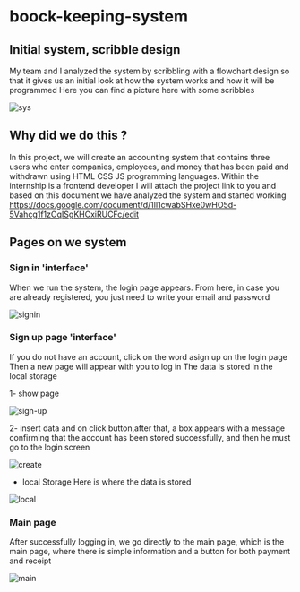 # boock-keeping-system
## Initial system, scribble design
My team and I analyzed the system by scribbling with a flowchart design so that it gives us an initial look at how the system works and how it will be programmed
Here you can find a picture here with some scribbles

![sys](https://user-images.githubusercontent.com/52491098/177000059-9896f547-5685-4879-ac6b-5646ac017936.PNG)

## Why did we do this ?
In this project, we will create an accounting system that contains three users who enter companies, employees, and money that has been paid and withdrawn using HTML CSS JS programming languages. Within the internship is a frontend developer
I will attach the project link to you and based on this document we have analyzed the system and started working 
https://docs.google.com/document/d/1ll1cwabSHxe0wHO5d-5Vahcg1f1zOqISgKHCxiRUCFc/edit

## Pages on we system 
### Sign in 'interface'
When we run the system, the login page appears. From here, in case you are already registered, you just need to write your email and password

![signin](https://user-images.githubusercontent.com/52491098/176999818-12e172ea-3a13-491e-9046-4ba7c43c58a4.PNG)

### Sign up page 'interface'
If you do not have an account, click on the word asign up on the login page
Then a new page will appear with you to log in
The data is stored in the local storage

1- show page

![sign-up](https://user-images.githubusercontent.com/52491098/177000226-b44543a9-dca1-4ba8-8bfa-04bac19105a4.PNG)


2- insert data and on click button,after that, a box appears with a message confirming that the account has been stored successfully, and then he must go to the login screen


![create](https://user-images.githubusercontent.com/52491098/177001614-71d64b0d-37a1-4808-93c0-959de285da55.PNG)

* local Storage
Here is where the data is stored

![local](https://user-images.githubusercontent.com/52491098/177001886-a13eb19d-2633-41d2-9b41-f814ba0a0a73.PNG)

### Main page 

After successfully logging in, we go directly to the main page, which is the main page, where there is simple information and a button for both payment and receipt

![main](https://user-images.githubusercontent.com/52491098/177002076-33917d71-f602-4027-adff-8a8870ecf3b1.PNG)



